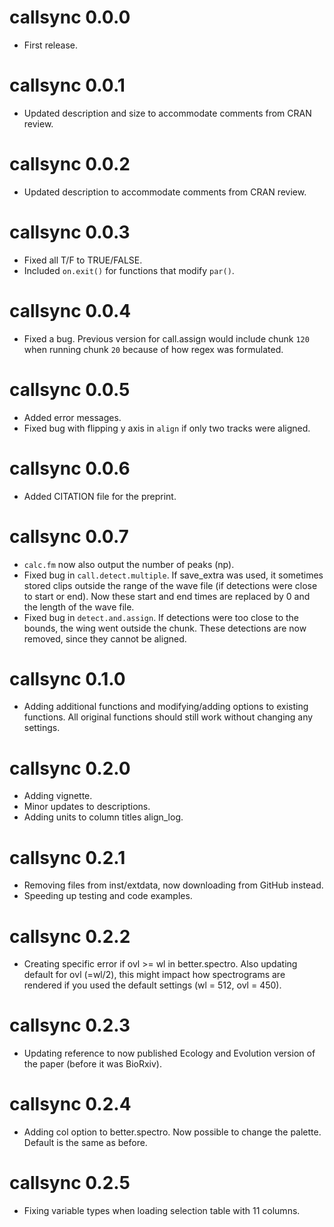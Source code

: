 # callsync 0.0.0

* First release.

# callsync 0.0.1

* Updated description and size to accommodate comments from CRAN review. 

# callsync 0.0.2

* Updated description to accommodate comments from CRAN review. 

# callsync 0.0.3

* Fixed all T/F to TRUE/FALSE.
* Included `on.exit()` for functions that modify `par()`. 

# callsync 0.0.4

* Fixed a bug. Previous version for call.assign would include chunk `120` when running chunk `20` because of 
  how regex was formulated. 

# callsync 0.0.5 

* Added error messages.
* Fixed bug with flipping y axis in `align` if only two tracks were aligned. 

# callsync 0.0.6

* Added CITATION file for the preprint. 

# callsync 0.0.7

* `calc.fm` now also output the number of peaks (np). 
* Fixed bug in `call.detect.multiple`. If save_extra was used, it sometimes stored clips outside the range
  of the wave file (if detections were close to start or end). Now these start and end times are replaced 
  by 0 and the length of the wave file.
* Fixed bug in `detect.and.assign`. If detections were too close to the bounds, the wing went outside the 
  chunk. These detections are now removed, since they cannot be aligned. 
  
# callsync 0.1.0

* Adding additional functions and modifying/adding options to existing functions. All
  original functions should still work without changing any settings. 
  
# callsync 0.2.0

* Adding vignette.
* Minor updates to descriptions.
* Adding units to column titles align_log.

# callsync 0.2.1

* Removing files from inst/extdata, now downloading from GitHub instead. 
* Speeding up testing and code examples. 

# callsync 0.2.2

* Creating specific error if ovl >= wl in better.spectro. Also updating default for ovl (=wl/2), this might impact how spectrograms are rendered if you used the default settings (wl = 512, ovl = 450). 

# callsync 0.2.3

* Updating reference to now published Ecology and Evolution version of the paper (before it was BioRxiv).

# callsync 0.2.4

* Adding col option to better.spectro. Now possible to change the palette. Default is the same as before. 

# callsync 0.2.5 

* Fixing variable types when loading selection table with 11 columns.
